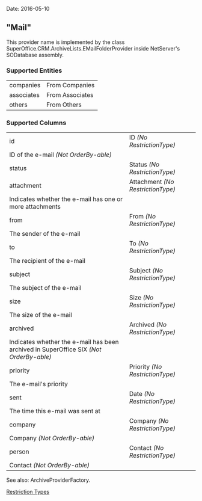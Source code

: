 Date: 2016-05-10

"Mail"
------

This provider name is implemented by the class SuperOffice.CRM.ArchiveLists.EMailFolderProvider inside NetServer's SODatabase assembly.

### Supported Entities

|            |                 |
|------------|-----------------|
| companies  | From Companies  |
| associates | From Associates |
| others     | From Others     |

### Supported Columns

|            |                                                                                        |
|------------|----------------------------------------------------------------------------------------|
| id         | ID *(No RestrictionType)*                                                              
              ID of the e-mail *(Not OrderBy-able)*                                                   |
| status     | Status *(No RestrictionType)*                                                          |
| attachment | Attachment *(No RestrictionType)*                                                      
              Indicates whether the e-mail has one or more attachments                                |
| from       | From *(No RestrictionType)*                                                            
              The sender of the e-mail                                                                |
| to         | To *(No RestrictionType)*                                                              
              The recipient of the e-mail                                                             |
| subject    | Subject *(No RestrictionType)*                                                         
              The subject of the e-mail                                                               |
| size       | Size *(No RestrictionType)*                                                            
              The size of the e-mail                                                                  |
| archived   | Archived *(No RestrictionType)*                                                        
              Indicates whether the e-mail has been archived in SuperOffice SIX *(Not OrderBy-able)*  |
| priority   | Priority *(No RestrictionType)*                                                        
              The e-mail's priority                                                                   |
| sent       | Date *(No RestrictionType)*                                                            
              The time this e-mail was sent at                                                        |
| company    | Company *(No RestrictionType)*                                                         
              Company *(Not OrderBy-able)*                                                            |
| person     | Contact *(No RestrictionType)*                                                         
              Contact *(Not OrderBy-able)*                                                            |

See also: ArchiveProviderFactory.

[Restriction Types](-Restriction%20Types.htm)
